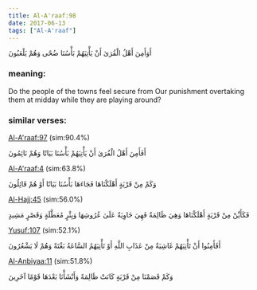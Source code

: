 ```yaml
---
title: Al-A'raaf:98
date: 2017-06-13
tags: ["Al-A'raaf"]
---
```

أَوَأَمِنَ أَهْلُ الْقُرَىٰ أَنْ يَأْتِيَهُمْ بَأْسُنَا ضُحًى وَهُمْ يَلْعَبُونَ
### meaning: 
Do the people of the towns feel secure from Our punishment overtaking them at midday while they are playing around?
### similar verses: 

[Al-A'raaf:97](/7/97) (sim:90.4%)

أَفَأَمِنَ أَهْلُ الْقُرَىٰ أَنْ يَأْتِيَهُمْ بَأْسُنَا بَيَاتًا وَهُمْ نَائِمُونَ

[Al-A'raaf:4](/7/4) (sim:63.8%)

وَكَمْ مِنْ قَرْيَةٍ أَهْلَكْنَاهَا فَجَاءَهَا بَأْسُنَا بَيَاتًا أَوْ هُمْ قَائِلُونَ

[Al-Hajj:45](/22/45) (sim:56.0%)

فَكَأَيِّنْ مِنْ قَرْيَةٍ أَهْلَكْنَاهَا وَهِيَ ظَالِمَةٌ فَهِيَ خَاوِيَةٌ عَلَىٰ عُرُوشِهَا وَبِئْرٍ مُعَطَّلَةٍ وَقَصْرٍ مَشِيدٍ

[Yusuf:107](/12/107) (sim:52.1%)

أَفَأَمِنُوا أَنْ تَأْتِيَهُمْ غَاشِيَةٌ مِنْ عَذَابِ اللَّهِ أَوْ تَأْتِيَهُمُ السَّاعَةُ بَغْتَةً وَهُمْ لَا يَشْعُرُونَ

[Al-Anbiyaa:11](/21/11) (sim:51.8%)

وَكَمْ قَصَمْنَا مِنْ قَرْيَةٍ كَانَتْ ظَالِمَةً وَأَنْشَأْنَا بَعْدَهَا قَوْمًا آخَرِينَ
